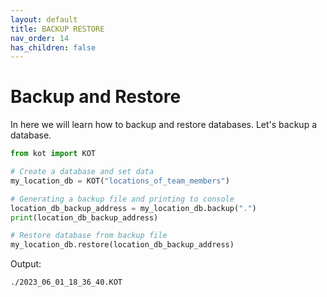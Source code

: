 ```yaml
---
layout: default
title: BACKUP RESTORE
nav_order: 14
has_children: false
---
```


# Backup and Restore
In here we will learn how to backup and restore databases. Let's backup a database.

```python
from kot import KOT

# Create a database and set data
my_location_db = KOT("locations_of_team_members")

# Generating a backup file and printing to console
location_db_backup_address = my_location_db.backup(".")
print(location_db_backup_address)

# Restore database from backup file
my_location_db.restore(location_db_backup_address)

```

Output:

```console
./2023_06_01_18_36_40.KOT
```
